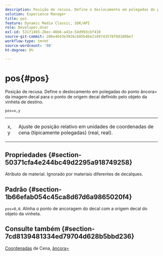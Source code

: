 ```yaml
---
description: Posição de recusa. Define o deslocamento em polegadas do ponto âncora= da imagem decal para o ponto de origem decal definido pelo objeto da vinheta de destino.
solution: Experience Manager
title: pos
feature: Dynamic Media Classic, SDK/API
role: Developer,User
exl-id: 531f1465-2bec-46b6-a41e-54d993cbf410
source-git-commit: 206e4643e3926cb85b4be2189743578f88180be7
workflow-type: tm+mt
source-wordcount: '98'
ht-degree: 0%

---
```


# pos{#pos}

Posição de recusa. Define o deslocamento em polegadas do ponto âncora= da imagem decal para o ponto de origem decal definido pelo objeto da vinheta de destino.

`pos=x,y`

<table id="simpletable_DB3B64EFB67A47AD843812324ABFAE45"> 
 <tr class="strow"> 
  <td class="stentry"> <p><span class="varname"> x</span>,<span class="varname"> y</span> </p></td> 
  <td class="stentry"> <p>Ajuste de posição relativo em unidades de coordenadas de cena (tipicamente polegadas) (real, real). </p></td> 
 </tr> 
</table>

## Propriedades {#section-50371cfa4e244bc49d2295a918749258}

Atributo de material. Ignorado por materiais diferentes de decalques.

## Padrão {#section-1b66efab054c45ca8d67d6a9865020f4}

`pos=0,0`. Alinha o ponto de ancoragem do decal com a origem decal do objeto da vinheta.

## Consulte também {#section-7cd8139481334ed79704d628b5bbd236}

[Coordenadas](../../../../../ir-api/http-protocol/image-rendering-api-ref/c-ir-http-protocol-ref/c-ir-http-protocol-syntax-and-features/c-ir-vignettes/c-ir-scene-coordinates.md#concept-528507024fa640b19a2631357febf7f1) de Cena,  [âncora=](../../../../../ir-api/http-protocol/image-rendering-api-ref/c-ir-http-protocol-ref/c-ir-http-protocol-command-reference/r-ir-http-anchor.md#reference-d53923d785c9442997dc7f2199524c26)

